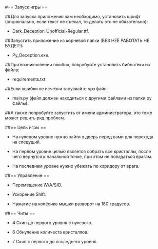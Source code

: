 #== Запуск игры ==

##Для запуска приложения вам необходимо, установить шрифт (опционально, если текст не съехал, то делать это не обязательно):

- Dark_Deception_Unofficial-Regular.ttf.

##Запустить приложение из корневой папки (БЕЗ НЕЁ РАБОТАТЬ НЕ БУДЕТ!):

- Py_Deception.exe.

##При возникновении ошибок, попробуйте установить библотеки из файла:

- requirements.txt

##Если ошибки не исчезли запускайте чрз файл.

- main.py (файл должен находиться с другими файлами из папки py файлы).

##А также попробуйте запустить от имени администратора, это тоже может решить ряд проблем.

##== Цель игры ==

- На нулевом уровне нужно зайти в дверь перед вами для перехода на следущий.

- На первом уровне целью является собрать все кристаллы, после чего вернутся к начальной точке, при этом не попадаться врагам.

- На последнем уровне нужно убежать по коридору от врага.

##== Управление ==

- Перемещение W/A/S/D.

- Ускорение Shift.

- Нажатие на колёсико мышки разворот на 180 градусов.

##== Читы ==

- 4 Скип до первого уровня с нулевого.

- 6 Обнуление количеста кристаллов.

- 7 Скип с первого до последнего уровня.
